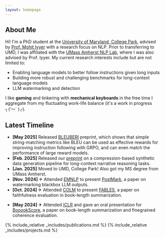 ```yaml
---
layout: homepage
---
```


## About Me

Hi! I'm a PhD student at the <a href='http://www.cs.umd.edu/'>University of Maryland, College Park</a>, advised by <a href='https://people.cs.umass.edu/~miyyer/'>Prof. Mohit Iyyer</a> with a research focus on NLP. Prior to transferring to UMD, I was affiliated with the <a href='https://nlp.cs.umass.edu/'>UMass Amherst NLP Lab</a>, where I was also advised by Prof. Iyyer. My current research interests include but are not limited to:

- Enabling language models to better follow instructions given long inputs
- Building more robust and challenging benchmarks for long-context language models
- LLM watermarking and detection

I like **gaming** and tinkering with **mechanical keyboards** in the free time I aggregate from my fluctuating work-life balance (it's a work in progress ┐(‘～` )┌).

## Latest Timeline

- **[May 2025]** Released [BLEUBERI](https://arxiv.org/pdf/2505.11080) preprint, which shows that simple string-matching metrics like BLEU can be used as effective rewards for improving instruction following with GRPO, and can even match the performance of large reward models.
- **[Feb. 2025]** Released our [preprint](https://arxiv.org/pdf/2502.14854) on a compression-based synthetic data generation pipeline for long-context narrative reasoning tasks.
- **[Jan. 2025]** Moved to UMD, College Park! Also got my MS degree from UMass Amherst.
- **[Nov. 2024]** ✈ Attended [EMNLP](https://2024.emnlp.org/) to present [PostMark](https://arxiv.org/pdf/2406.14517), a paper on watermarking blackbox LLM outputs.
- **[Oct. 2024]** ✈ Attended [COLM](https://2024.colmweb.org/) to present [FABLES](https://openreview.net/pdf?id=YfHxQSoaWU), a paper on faithfulness evaluation in book-length summarization.
<!-- - **[Sep. 2024]** [PostMark](https://arxiv.org/pdf/2406.14517) paper on watermarking blackbox LLM outputs is accepted into [EMNLP](https://2024.emnlp.org/) main conference. -->
<!-- - **[Jul. 2024]** [FABLES](https://openreview.net/pdf?id=YfHxQSoaWU) paper on faithfulness evaluation in book-length summarization is accepted into [COLM](https://colmweb.org/). -->
<!-- - **[Jun. 2024]** Our [preprint](https://arxiv.org/pdf/2406.14517) on watermarking blackbox LLM outputs is out. -->
- **[May 2024]** ✈ Attended [ICLR](https://iclr.cc/Conferences/2024) and gave an oral presentation for [BooookScore](https://openreview.net/pdf?id=7Ttk3RzDeu), a paper on book-length summarization and finegrained coherence evaluation.
<!-- - **[Apr. 2024]** Our [preprint](https://arxiv.org/pdf/2404.01261) on faithfulness evaluation in book-length summarization is out. -->
<!-- - **[Apr. 2024]** [BooookScore](https://github.com/lilakk/BooookScore) is now available as a Python package. -->
<!-- - **[Feb. 2024]** [BooookScore](https://openreview.net/pdf?id=7Ttk3RzDeu) paper on book-length summarization is accepted to [ICLR](https://iclr.cc/Conferences/2024) for oral presentation. -->
<!-- - **[Oct. 2022]** [RankGen](https://arxiv.org/pdf/2205.09726.pdf) paper accepted into EMNLP 2022 main conference. -->
<!-- - **[Sep. 2022]** Started my PhD! -->
<!-- - **[Feb. 2022]** [ReLiC](https://arxiv.org/pdf/2203.10053.pdf) paper accepted into ACL 2022 conference. -->

{% include_relative _includes/publications.md %}
{% include_relative _includes/projects.md %}

<!-- {% include_relative _includes/services.md %} -->
